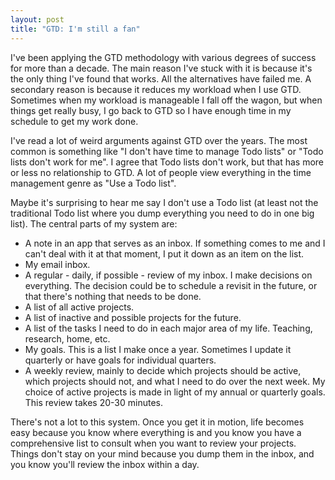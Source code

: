 ```yaml
---
layout: post
title: "GTD: I'm still a fan"
---
```


I've been applying the GTD methodology with various degrees of success for more than a decade. The main reason I've stuck with it is because it's the only thing I've found that works. All the alternatives have failed me. A secondary reason is because it reduces my workload when I use GTD. Sometimes when my workload is manageable I fall off the wagon, but when things get really busy, I go back to GTD so I have enough time in my schedule to get my work done.

I've read a lot of weird arguments against GTD over the years. The most common is something like "I don't have time to manage Todo lists" or "Todo lists don't work for me". I agree that Todo lists don't work, but that has more or less no relationship to GTD. A lot of people view everything in the time management genre as "Use a Todo list".

Maybe it's surprising to hear me say I don't use a Todo list (at least not the traditional Todo list where you dump everything you need to do in one big list). The central parts of my system are:

- A note in an app that serves as an inbox. If something comes to me and I can't deal with it at that moment, I put it down as an item on the list.
- My email inbox.
- A regular - daily, if possible - review of my inbox. I make decisions on everything. The decision could be to schedule a revisit in the future, or that there's nothing that needs to be done.
- A list of all active projects.
- A list of inactive and possible projects for the future.
- A list of the tasks I need to do in each major area of my life. Teaching, research, home, etc.
- My goals. This is a list I make once a year. Sometimes I update it quarterly or have goals for individual quarters.
- A weekly review, mainly to decide which projects should be active, which projects should not, and what I need to do over the next week. My choice of active projects is made in light of my annual or quarterly goals. This review takes 20-30 minutes.

There's not a lot to this system. Once you get it in motion, life becomes easy because you know where everything is and you know you have a comprehensive list to consult when you want to review your projects. Things don't stay on your mind because you dump them in the inbox, and you know you'll review the inbox within a day.